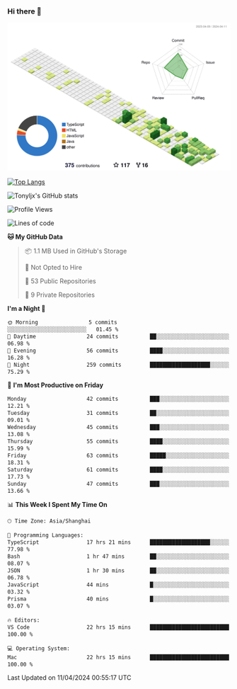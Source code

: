 ### Hi there 👋

![](./profile-3d-contrib/profile-green-animate.svg)

 

[![Top Langs](https://github-readme-stats.vercel.app/api/top-langs/?username=tonyljx)](https://github.com/anuraghazra/github-readme-stats)

![Tonyljx's GitHub stats](https://github-readme-stats.vercel.app/api?username=tonyljx&theme=default&show_icons=true)

 

<!--START_SECTION:waka-->
![Profile Views](http://img.shields.io/badge/Profile%20Views-15-blue)

![Lines of code](https://img.shields.io/badge/From%20Hello%20World%20I%27ve%20Written-410.8%20thousand%20lines%20of%20code-blue)

**🐱 My GitHub Data** 

> 📦 1.1 MB Used in GitHub's Storage 
 > 
> 🚫 Not Opted to Hire
 > 
> 📜 53 Public Repositories 
 > 
> 🔑 9 Private Repositories 
 > 
**I'm a Night 🦉** 

```text
🌞 Morning                5 commits           ░░░░░░░░░░░░░░░░░░░░░░░░░   01.45 % 
🌆 Daytime                24 commits          ██░░░░░░░░░░░░░░░░░░░░░░░   06.98 % 
🌃 Evening                56 commits          ████░░░░░░░░░░░░░░░░░░░░░   16.28 % 
🌙 Night                  259 commits         ███████████████████░░░░░░   75.29 % 
```
📅 **I'm Most Productive on Friday** 

```text
Monday                   42 commits          ███░░░░░░░░░░░░░░░░░░░░░░   12.21 % 
Tuesday                  31 commits          ██░░░░░░░░░░░░░░░░░░░░░░░   09.01 % 
Wednesday                45 commits          ███░░░░░░░░░░░░░░░░░░░░░░   13.08 % 
Thursday                 55 commits          ████░░░░░░░░░░░░░░░░░░░░░   15.99 % 
Friday                   63 commits          █████░░░░░░░░░░░░░░░░░░░░   18.31 % 
Saturday                 61 commits          ████░░░░░░░░░░░░░░░░░░░░░   17.73 % 
Sunday                   47 commits          ███░░░░░░░░░░░░░░░░░░░░░░   13.66 % 
```


📊 **This Week I Spent My Time On** 

```text
🕑︎ Time Zone: Asia/Shanghai

💬 Programming Languages: 
TypeScript               17 hrs 21 mins      ███████████████████░░░░░░   77.98 % 
Bash                     1 hr 47 mins        ██░░░░░░░░░░░░░░░░░░░░░░░   08.07 % 
JSON                     1 hr 30 mins        ██░░░░░░░░░░░░░░░░░░░░░░░   06.78 % 
JavaScript               44 mins             █░░░░░░░░░░░░░░░░░░░░░░░░   03.32 % 
Prisma                   40 mins             █░░░░░░░░░░░░░░░░░░░░░░░░   03.07 % 

🔥 Editors: 
VS Code                  22 hrs 15 mins      █████████████████████████   100.00 % 

💻 Operating System: 
Mac                      22 hrs 15 mins      █████████████████████████   100.00 % 
```


 Last Updated on 11/04/2024 00:55:17 UTC
<!--END_SECTION:waka-->
